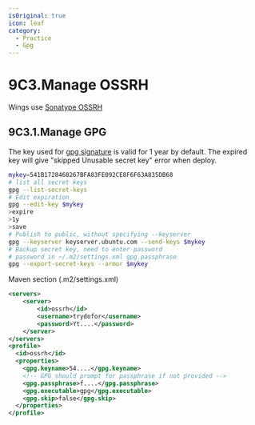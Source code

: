 ```yaml
---
isOriginal: true
icon: leaf
category:
  - Practice
  - Gpg
---
```


# 9C3.Manage OSSRH

Wings use [Sonatype OSSRH](https://central.sonatype.org/publish/publish-guide)

## 9C3.1.Manage GPG

The key used for [gpg signature](https://central.sonatype.org/publish/requirements/gpg) is valid for 1 year by default.
The expired key will give "skipped Unusable secret key" error when deploy.

```bash
mykey=541B1728468267BFA83FE092CE8F6F63A835DB68
# list all secret keys
gpg --list-secret-keys
# Edit expiration
gpg --edit-key $mykey
>expire
>1y
>save
# Publish to public, without specifying --keyserver
gpg --keyserver keyserver.ubuntu.com --send-keys $mykey
# Backup secret key, need to enter password
# password in ~/.m2/settings.xml gpg.passphrase
gpg --export-secret-keys --armor $mykey
```

Maven section (.m2/settings.xml)

```xml
<servers>
    <server>
        <id>ossrh</id>
        <username>trydofor</username>
        <password>Yt....</password>
    </server>
</servers>
<profile>
  <id>ossrh</id>
  <properties>
    <gpg.keyname>54....</gpg.keyname>
    <!-- GPG should prompt for passphrase if not provided -->
    <gpg.passphrase>f....</gpg.passphrase>
    <gpg.executable>gpg</gpg.executable>
    <gpg.skip>false</gpg.skip>
  </properties>
</profile>
```
